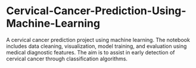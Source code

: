 # Cervical-Cancer-Prediction-Using-Machine-Learning
A cervical cancer prediction project using machine learning. The notebook includes data cleaning, visualization, model training, and evaluation using medical diagnostic features. The aim is to assist in early detection of cervical cancer through classification algorithms.
